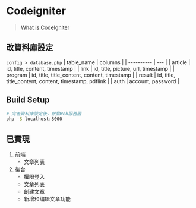 # Codeigniter

> [What is CodeIgniter](https://github.com/louiselin/codeigniter/blob/master/readme.rst)


## 改資料庫設定

```config > database.php```
|    table_name    | columns |
| ---------- | --- |
| article |  id, title, content, timestamp |
| link       |  id, title, picture, url, timestamp |
| program       |  id, title, title_content, content, timestamp |
| result       |  id, title, title_content, content, timestamp, pdflink |
| auth       |  account, password |


## Build Setup

``` bash
# 完善資料庫設定後，啟動Web服務器
php -S localhost:8000
```

## 已實現

1. 前端
    - 文章列表
2. 後台
    - 權限登入
    - 文章列表
    - 創建文章
    - 新增和编辑文章功能
